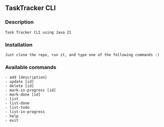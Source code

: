 ## TaskTracker CLI

### Description
```
Task Tracker CLI using Java 21
```
### Installation

```
Just clone the repo, run it, and type one of the following commands :)
```

### Available commands

```
- add [description]
- update [id]
- delete [id]
- mark-in-progress [id]
- mark-done [id]
- list
- list-done
- list-todo
- list-in-progress
- help
- exit
```
